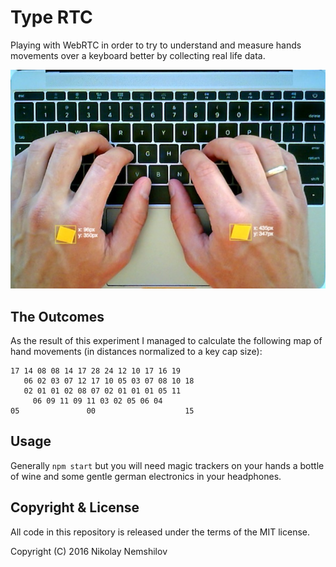 # Type RTC

Playing with WebRTC in order to try to understand and measure hands movements
over a keyboard better by collecting real life data.

![](./hands.jpg)

## The Outcomes

As the result of this experiment I managed to calculate the following map of
hand movements (in distances normalized to a key cap size):

```
17 14 08 08 14 17 28 24 12 10 17 16 19
   06 02 03 07 12 17 10 05 03 07 08 10 18
   02 01 01 02 08 07 02 01 01 01 05 11
     06 09 11 09 11 03 02 05 06 04
05               00                    15
```

## Usage

Generally `npm start` but you will need magic trackers on your hands a bottle
of wine and some gentle german electronics in your headphones.


## Copyright & License

All code in this repository is released under the terms of the MIT license.

Copyright (C) 2016 Nikolay Nemshilov
